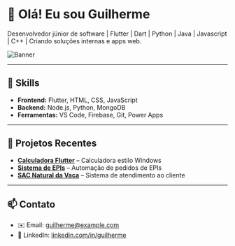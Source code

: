 # 👋 Olá! Eu sou Guilherme

Desenvolvedor júnior de software | Flutter | Dart | Python | Java | Javascript | C++ | Criando soluções internas e apps web.

![Banner](https://media.giphy.com/media/3o7TKU8RvQuomFfUUU/giphy.gif)

---

## 🚀 Skills

- **Frontend:** Flutter, HTML, CSS, JavaScript  
- **Backend:** Node.js, Python, MongoDB  
- **Ferramentas:** VS Code, Firebase, Git, Power Apps  

--- 

## 📂 Projetos Recentes

- **[Calculadora Flutter](https://github.com/SEU_USUARIO/calculadora)** – Calculadora estilo Windows  
- **[Sistema de EPIs](https://github.com/SEU_USUARIO/sistema-epis)** – Automação de pedidos de EPIs  
- **[SAC Natural da Vaca](https://github.com/SEU_USUARIO/sac)** – Sistema de atendimento ao cliente  

---

## 📫 Contato

- ✉️ Email: guilherme@example.com  
- 🔗 LinkedIn: [linkedin.com/in/guilherme](https://www.linkedin.com/in/guilherme)  
